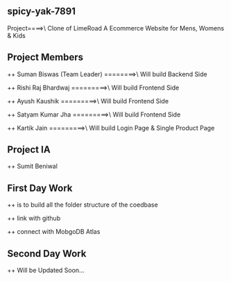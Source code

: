## spicy-yak-7891
  Project====>\ Clone of LimeRoad
                A Ecommerce Website for Mens, Womens & Kids

## Project Members
  ++ Suman Biswas (Team Leader)
                            ========>\ Will build Backend Side

  ++ Rishi Raj Bhardwaj
                            =========>\ Will build Frontend Side


  ++ Ayush Kaushik
                            =========>\ Will build Frontend Side


  ++ Satyam Kumar Jha
                            =========>\ Will build Frontend Side


  ++ Kartik Jain
                            =========>\ Will build Login Page & Single Product Page

## Project IA
  ++ Sumit Beniwal

## First Day Work

  ++ is to build all the folder structure of the coedbase

  ++ link with github
  
  ++ connect with MobgoDB Atlas


## Second Day Work

  ++ Will be Updated Soon...